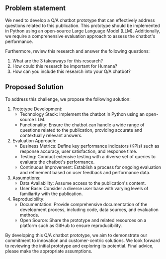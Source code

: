 ## Problem statement

We need to develop a Q/A chatbot prototype that can effectively address questions related to this publication. This prototype should be implemented in Python using an open-source Large Language Model (LLM). Additionally, we require a comprehensive evaluation approach to assess the chatbot's performance.

Furthermore, review this research and answer the following questions:
1. What are the 3 takeaways for this research?
2. How could this research be important for Humana?
3. How can you include this research into your Q/A chatbot?

## Proposed Solution

To address this challenge, we propose the following solution:

1. Prototype Development:
    - Technology Stack: Implement the chatbot in Python using an open-source LLM.
    - Functionality: Ensure the chatbot can handle a wide range of questions related to the publication, providing accurate and contextually relevant answers.
2. Evaluation Approach:
    - Business Metrics: Define key performance indicators (KPIs) such as response accuracy, user satisfaction, and response time.
    - Testing: Conduct extensive testing with a diverse set of queries to evaluate the chatbot's performance.
    - Continuous Improvement: Establish a process for ongoing evaluation and refinement based on user feedback and performance data.
3. Assumptions:
    - Data Availability: Assume access to the publication's content.
    - User Base: Consider a diverse user base with varying levels of familiarity with the publication.
4. Reproducibility:
    - Documentation: Provide comprehensive documentation of the development process, including code, data sources, and evaluation methods.
    - Open Source: Share the prototype and related resources on a platform such as GitHub to ensure reproducibility.

By developing this Q/A chatbot prototype, we aim to demonstrate our commitment to innovation and customer-centric solutions. We look forward to reviewing the initial prototype and exploring its potential. Final advice, please make the appropriate assumptions.
